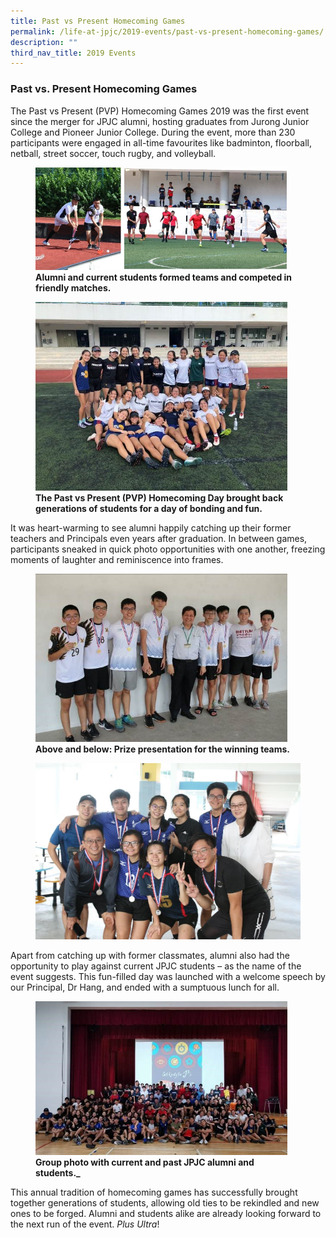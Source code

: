 ```yaml
---
title: Past vs Present Homecoming Games
permalink: /life-at-jpjc/2019-events/past-vs-present-homecoming-games/
description: ""
third_nav_title: 2019 Events
---
```

### **Past vs. Present Homecoming Games**
The Past vs Present (PVP) Homecoming Games 2019 was the first event since the merger for JPJC alumni, hosting graduates from Jurong Junior College and Pioneer Junior College. During the event, more than 230 participants were engaged in all-time favourites like badminton, floorball, netball, street soccer, touch rugby, and volleyball.

<figure>
<img src="/images/pvph1.jpg" 
     style="width:95%">
<figcaption> <strong> Alumni and current students formed teams and competed in friendly matches.  
 </strong> </figcaption>
</figure>

<figure>
<img src="/images/pvph2.jpg" 
     style="width:95%">
<figcaption> <strong> The Past vs Present (PVP) Homecoming Day brought back generations of students for a day of bonding and fun.  
 </strong> </figcaption>
</figure>
It was heart-warming to see alumni happily catching up their former teachers and Principals even years after graduation. In between games, participants sneaked in quick photo opportunities with one another, freezing moments of laughter and reminiscence into frames.
<figure>
<img src="/images/pvph3.jpg" 
     style="width:95%">
<figcaption> <strong> Above and below: Prize presentation for the winning teams.  
 </strong> </figcaption>
</figure>

<figure>
<img src="/images/pvph4.jpg" 
     style="width:100%">
<figcaption> <strong>   
 </strong> </figcaption>
</figure>
Apart from catching up with former classmates, alumni also had the opportunity to play against current JPJC students – as the name of the event suggests. This fun-filled day was launched with a welcome speech by our Principal, Dr Hang, and ended with a sumptuous lunch for all.
<figure>
<img src="/images/pvph5.jpg" 
     style="width:95%">
<figcaption> <strong> Group photo with current and past JPJC alumni and students._
 </strong> </figcaption>
</figure>

This annual tradition of homecoming games has successfully brought together generations of students, allowing old ties to be rekindled and new ones to be forged. Alumni and students alike are already looking forward to the next run of the event. _Plus Ultra_!
